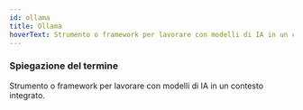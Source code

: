 ```yaml
---
id: ollama
title: Ollama
hoverText: Strumento o framework per lavorare con modelli di IA in un contesto integrato.
---
```


### Spiegazione del termine

Strumento o framework per lavorare con modelli di IA in un contesto integrato.
